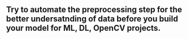 ## Try to automate the preprocessing step for the better undersatnding of data before you build your model for ML, DL, OpenCV projects.

